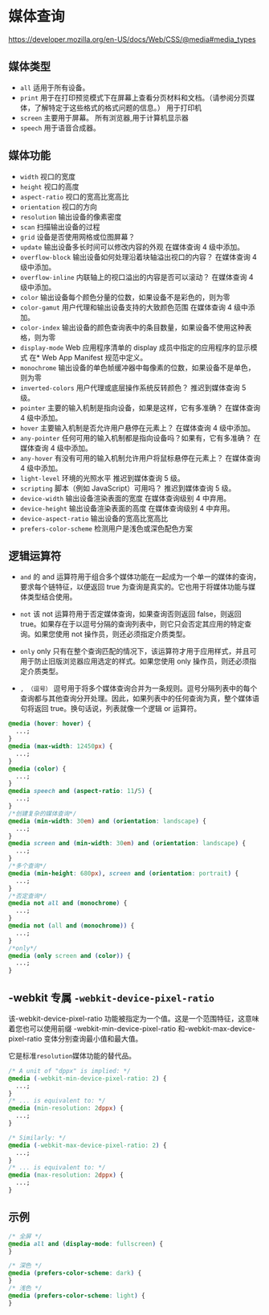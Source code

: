 # 媒体查询

https://developer.mozilla.org/en-US/docs/Web/CSS/@media#media_types

## 媒体类型

- `all` 适用于所有设备。
- `print` 用于在打印预览模式下在屏幕上查看分页材料和文档。（请参阅分页媒体，了解特定于这些格式的格式问题的信息。） 用于打印机
- `screen` 主要用于屏幕。 所有浏览器,用于计算机显示器
- `speech` 用于语音合成器。

## 媒体功能

- `width` 视口的宽度
- `height` 视口的高度
- `aspect-ratio` 视口的宽高比宽高比
- `orientation` 视口的方向
- `resolution` 输出设备的像素密度
- `scan` 扫描输出设备的过程
- `grid` 设备是否使用网格或位图屏幕？
- `update` 输出设备多长时间可以修改内容的外观 在媒体查询 4 级中添加。
- `overflow-block` 输出设备如何处理沿着块轴溢出视口的内容？ 在媒体查询 4 级中添加。
- `overflow-inline` 内联轴上的视口溢出的内容是否可以滚动？ 在媒体查询 4 级中添加。
- `color` 输出设备每个颜色分量的位数，如果设备不是彩色的，则为零
- `color-gamut` 用户代理和输出设备支持的大致颜色范围 在媒体查询 4 级中添加。
- `color-index` 输出设备的颜色查询表中的条目数量，如果设备不使用这种表格，则为零
- `display-mode` Web 应用程序清单的 display 成员中指定的应用程序的显示模式 在\* Web App Manifest 规范中定义。
- `monochrome` 输出设备的单色帧缓冲器中每像素的位数，如果设备不是单色，则为零
- `inverted-colors` 用户代理或底层操作系统反转颜色？ 推迟到媒体查询 5 级。
- `pointer` 主要的输入机制是指向设备，如果是这样，它有多准确？ 在媒体查询 4 级中添加。
- `hover` 主要输入机制是否允许用户悬停在元素上？ 在媒体查询 4 级中添加。
- `any-pointer` 任何可用的输入机制都是指向设备吗？如果有，它有多准确？ 在媒体查询 4 级中添加。
- `any-hover` 有没有可用的输入机制允许用户将鼠标悬停在元素上？ 在媒体查询 4 级中添加。
- `light-level` 环境的光照水平 推迟到媒体查询 5 级。
- `scripting` 脚本（例如 JavaScript）可用吗？ 推迟到媒体查询 5 级。
- `device-width` 输出设备渲染表面的宽度 在媒体查询级别 4 中弃用。
- `device-height` 输出设备渲染表面的高度 在媒体查询级别 4 中弃用。
- `device-aspect-ratio` 输出设备的宽高比宽高比
- `prefers-color-scheme` 检测用户是浅色或深色配色方案

## 逻辑运算符

- `and` 的 and 运算符用于组合多个媒体功能在一起成为一个单一的媒体的查询，要求每个链特征，以便返回 true 为查询是真实的。它也用于将媒体功能与媒体类型结合使用。

- `not` 该 not 运算符用于否定媒体查询，如果查询否则返回 false，则返回 true。如果存在于以逗号分隔的查询列表中，则它只会否定其应用的特定查询。如果您使用 not 操作员，则还必须指定介质类型。

- `only` only 只有在整个查询匹配的情况下，该运算符才用于应用样式，并且可用于防止旧版浏览器应用选定的样式。如果您使用 only 操作员，则还必须指定介质类型。

- `, （逗号）` 逗号用于将多个媒体查询合并为一条规则。逗号分隔列表中的每个查询都与其他查询分开处理。因此，如果列表中的任何查询为真，整个媒体语句将返回 true。换句话说，列表就像一个逻辑 or 运算符。

```css
@media (hover: hover) {
  ...;
}
@media (max-width: 12450px) {
  ...;
}
@media (color) {
  ...;
}
@media speech and (aspect-ratio: 11/5) {
  ...;
}
/*创建复杂的媒体查询*/
@media (min-width: 30em) and (orientation: landscape) {
  ...;
}
@media screen and (min-width: 30em) and (orientation: landscape) {
  ...;
}
/*多个查询*/
@media (min-height: 680px), screen and (orientation: portrait) {
  ...;
}
/*否定查询*/
@media not all and (monochrome) {
  ...;
}
@media not (all and (monochrome)) {
  ...;
}
/*only*/
@media (only screen and (color)) {
  ...;
}
```

## -webkit 专属 `-webkit-device-pixel-ratio`

该-webkit-device-pixel-ratio 功能被指定为一个<number>值。这是一个范围特征，这意味着您也可以使用前缀 -webkit-min-device-pixel-ratio 和-webkit-max-device-pixel-ratio 变体分别查询最小值和最大值。

它是标准`resolution`媒体功能的替代品。

```css
/* A unit of "dppx" is implied: */
@media (-webkit-min-device-pixel-ratio: 2) {
  ...;
}
/* ... is equivalent to: */
@media (min-resolution: 2dppx) {
  ...;
}

/* Similarly: */
@media (-webkit-max-device-pixel-ratio: 2) {
  ...;
}
/* ... is equivalent to: */
@media (max-resolution: 2dppx) {
  ...;
}
```

## 示例

```css
/* 全屏 */
@media all and (display-mode: fullscreen) {
}

/* 深色 */
@media (prefers-color-scheme: dark) {
}
/* 浅色 */
@media (prefers-color-scheme: light) {
}
```
